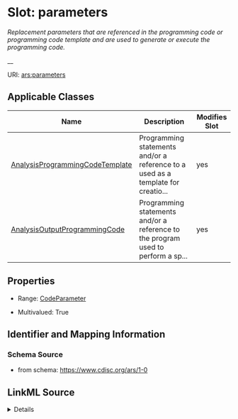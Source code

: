 # Slot: parameters


_Replacement parameters that are referenced in the programming code or programming code template and are used to generate or execute the programming code._

__



URI: [ars:parameters](https://www.cdisc.org/ars/1-0/parameters)



<!-- no inheritance hierarchy -->




## Applicable Classes

| Name | Description | Modifies Slot |
| --- | --- | --- |
[AnalysisProgrammingCodeTemplate](AnalysisProgrammingCodeTemplate.md) | Programming statements and/or a reference to a used as a template for creatio... |  yes  |
[AnalysisOutputProgrammingCode](AnalysisOutputProgrammingCode.md) | Programming statements and/or a reference to the program used to perform a sp... |  yes  |







## Properties

* Range: [CodeParameter](CodeParameter.md)

* Multivalued: True





## Identifier and Mapping Information







### Schema Source


* from schema: https://www.cdisc.org/ars/1-0




## LinkML Source

<details>
```yaml
name: parameters
description: 'Replacement parameters that are referenced in the programming code or
  programming code template and are used to generate or execute the programming code.

  '
from_schema: https://www.cdisc.org/ars/1-0
rank: 1000
multivalued: true
alias: parameters
domain_of:
- AnalysisProgrammingCodeTemplate
- AnalysisOutputProgrammingCode
range: CodeParameter
inlined: true
inlined_as_list: true

```
</details>